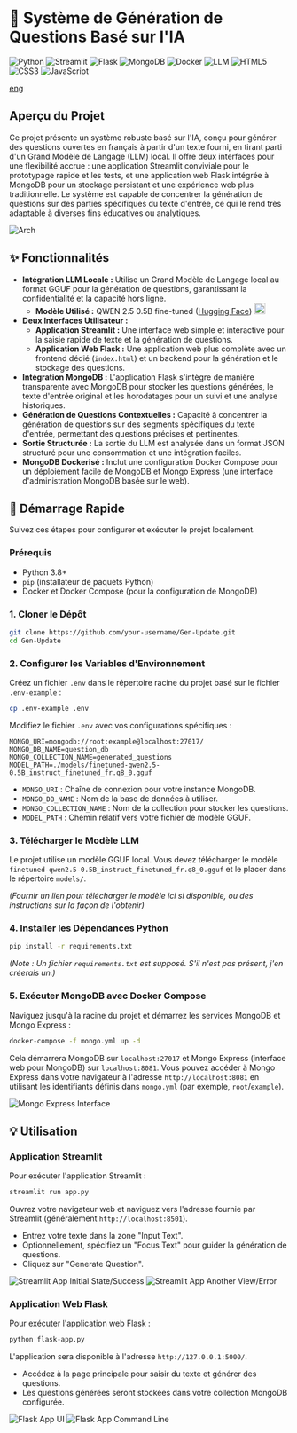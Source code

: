 # 🧠 Système de Génération de Questions Basé sur l'IA

![Python](https://img.shields.io/badge/Python-3776AB?style=for-the-badge&logo=python&logoColor=white) ![Streamlit](https://img.shields.io/badge/Streamlit-FF4B4B?style=for-the-badge&logo=streamlit&logoColor=white) ![Flask](https://img.shields.io/badge/Flask-000000?style=for-the-badge&logo=flask&logoColor=white) ![MongoDB](https://img.shields.io/badge/MongoDB-47A248?style=for-the-badge&logo=mongodb&logoColor=white) ![Docker](https://img.shields.io/badge/Docker-2496ED?style=for-the-badge&logo=docker&logoColor=white) ![LLM](https://img.shields.io/badge/LLM-FF69B4?style=for-the-badge&logo=tensorflow&logoColor=white) ![HTML5](https://img.shields.io/badge/HTML5-E34F26?style=for-the-badge&logo=html5&logoColor=white) ![CSS3](https://img.shields.io/badge/CSS3-1572B6?style=for-the-badge&logo=css3&logoColor=white) ![JavaScript](https://img.shields.io/badge/JavaScript-F7DF1E?style=for-the-badge&logo=javascript&logoColor=black)

[eng](README_eng.md) 

## Aperçu du Projet

Ce projet présente un système robuste basé sur l'IA, conçu pour générer des questions ouvertes en français à partir d'un texte fourni, en tirant parti d'un Grand Modèle de Langage (LLM) local. Il offre deux interfaces pour une flexibilité accrue : une application Streamlit conviviale pour le prototypage rapide et les tests, et une application web Flask intégrée à MongoDB pour un stockage persistant et une expérience web plus traditionnelle. Le système est capable de concentrer la génération de questions sur des parties spécifiques du texte d'entrée, ce qui le rend très adaptable à diverses fins éducatives ou analytiques.

![Arch](screenshots/arch.png)

## ✨ Fonctionnalités

*   **Intégration LLM Locale :** Utilise un Grand Modèle de Langage local au format GGUF pour la génération de questions, garantissant la confidentialité et la capacité hors ligne.
    *   **Modèle Utilisé :** QWEN 2.5 0.5B fine-tuned ([Hugging Face](https://huggingface.co/zinec/finetuned-qwen2.5-0.5B)) <img src="screenshots/qwen.png" alt="Qwen Icon" width="20"/>
*   **Deux Interfaces Utilisateur :**
    *   **Application Streamlit :** Une interface web simple et interactive pour la saisie rapide de texte et la génération de questions.
    *   **Application Web Flask :** Une application web plus complète avec un frontend dédié (`index.html`) et un backend pour la génération et le stockage des questions.
*   **Intégration MongoDB :** L'application Flask s'intègre de manière transparente avec MongoDB pour stocker les questions générées, le texte d'entrée original et les horodatages pour un suivi et une analyse historiques.
*   **Génération de Questions Contextuelles :** Capacité à concentrer la génération de questions sur des segments spécifiques du texte d'entrée, permettant des questions précises et pertinentes.
*   **Sortie Structurée :** La sortie du LLM est analysée dans un format JSON structuré pour une consommation et une intégration faciles.
*   **MongoDB Dockerisé :** Inclut une configuration Docker Compose pour un déploiement facile de MongoDB et Mongo Express (une interface d'administration MongoDB basée sur le web).

## 🚀 Démarrage Rapide

Suivez ces étapes pour configurer et exécuter le projet localement.

### Prérequis

*   Python 3.8+
*   `pip` (installateur de paquets Python)
*   Docker et Docker Compose (pour la configuration de MongoDB)

### 1. Cloner le Dépôt

```bash
git clone https://github.com/your-username/Gen-Update.git
cd Gen-Update
```

### 2. Configurer les Variables d'Environnement

Créez un fichier `.env` dans le répertoire racine du projet basé sur le fichier `.env-example` :

```bash
cp .env-example .env
```

Modifiez le fichier `.env` avec vos configurations spécifiques :

```
MONGO_URI=mongodb://root:example@localhost:27017/
MONGO_DB_NAME=question_db
MONGO_COLLECTION_NAME=generated_questions
MODEL_PATH=./models/finetuned-qwen2.5-0.5B_instruct_finetuned_fr.q8_0.gguf
```

*   `MONGO_URI` : Chaîne de connexion pour votre instance MongoDB.
*   `MONGO_DB_NAME` : Nom de la base de données à utiliser.
*   `MONGO_COLLECTION_NAME` : Nom de la collection pour stocker les questions.
*   `MODEL_PATH` : Chemin relatif vers votre fichier de modèle GGUF.

### 3. Télécharger le Modèle LLM

Le projet utilise un modèle GGUF local. Vous devez télécharger le modèle `finetuned-qwen2.5-0.5B_instruct_finetuned_fr.q8_0.gguf` et le placer dans le répertoire `models/`.

*(Fournir un lien pour télécharger le modèle ici si disponible, ou des instructions sur la façon de l'obtenir)*

### 4. Installer les Dépendances Python

```bash
pip install -r requirements.txt
```
*(Note : Un fichier `requirements.txt` est supposé. S'il n'est pas présent, j'en créerais un.)*

### 5. Exécuter MongoDB avec Docker Compose

Naviguez jusqu'à la racine du projet et démarrez les services MongoDB et Mongo Express :

```bash
docker-compose -f mongo.yml up -d
```

Cela démarrera MongoDB sur `localhost:27017` et Mongo Express (interface web pour MongoDB) sur `localhost:8081`. Vous pouvez accéder à Mongo Express dans votre navigateur à l'adresse `http://localhost:8081` en utilisant les identifiants définis dans `mongo.yml` (par exemple, `root`/`example`).

![Mongo Express Interface](screenshots/mongo.png)

## 💡 Utilisation

### Application Streamlit

Pour exécuter l'application Streamlit :

```bash
streamlit run app.py
```

Ouvrez votre navigateur web et naviguez vers l'adresse fournie par Streamlit (généralement `http://localhost:8501`).

*   Entrez votre texte dans la zone "Input Text".
*   Optionnellement, spécifiez un "Focus Text" pour guider la génération de questions.
*   Cliquez sur "Generate Question".

![Streamlit App Initial State/Success](screenshots/streamlit-1.png)
![Streamlit App Another View/Error](screenshots/streamlit-2.png)

### Application Web Flask

Pour exécuter l'application web Flask :

```bash
python flask-app.py
```

L'application sera disponible à l'adresse `http://127.0.0.1:5000/`.

*   Accédez à la page principale pour saisir du texte et générer des questions.
*   Les questions générées seront stockées dans votre collection MongoDB configurée.

![Flask App UI](screenshots/flask-app.png)
![Flask App Command Line](screenshots/flask-cmd.png)
